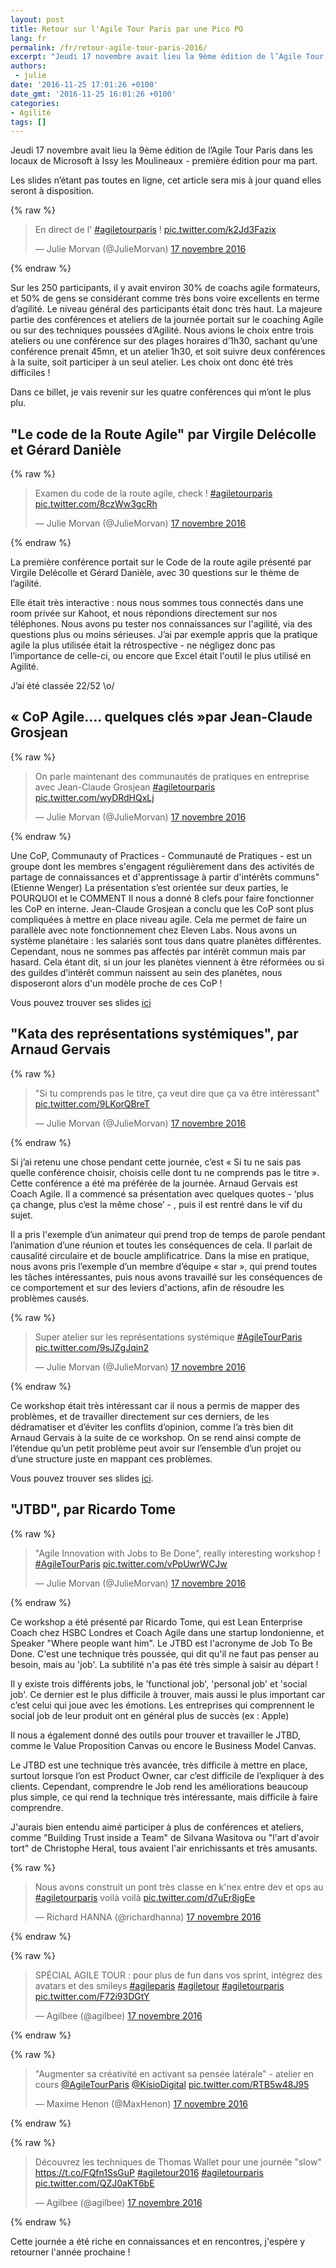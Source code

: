 ```yaml
---
layout: post
title: Retour sur l'Agile Tour Paris par une Pico PO
lang: fr
permalink: /fr/retour-agile-tour-paris-2016/
excerpt: "Jeudi 17 novembre avait lieu la 9ème édition de l’Agile Tour Paris dans les locaux de Microsoft à Issy les Moulineaux - première édition pour ma part."
authors:
 - julie
date: '2016-11-25 17:01:26 +0100'
date_gmt: '2016-11-25 16:01:26 +0100'
categories:
- Agilité
tags: []
---
```


Jeudi 17 novembre avait lieu la 9ème édition de l’Agile Tour Paris dans les locaux de Microsoft à Issy les Moulineaux - première édition pour ma part.

Les slides n’étant pas toutes en ligne, cet article sera mis à jour quand elles seront à disposition.

{% raw %}
<blockquote class="twitter-tweet" data-lang="fr"><p lang="fr" dir="ltr">En direct de l&#39; <a href="https://twitter.com/hashtag/agiletourparis?src=hash">#agiletourparis</a> ! <a href="https://t.co/k2Jd3Fazix">pic.twitter.com/k2Jd3Fazix</a></p>&mdash; Julie Morvan (@JulieMorvan) <a href="https://twitter.com/JulieMorvan/status/799166945077710848">17 novembre 2016</a></blockquote>
<script async src="//platform.twitter.com/widgets.js" charset="utf-8"></script>
{% endraw %}

Sur les 250 participants, il y avait environ 30% de coachs agile formateurs, et 50% de gens se considérant comme très bons voire excellents en terme d’agilité. Le niveau général des participants était donc très haut.
La majeure partie des conférences et ateliers de la journée portait sur le coaching Agile ou sur des techniques poussées d’Agilité.
Nous avions le choix entre trois ateliers ou une conférence sur des plages horaires d’1h30, sachant qu’une conférence prenait 45mn, et un atelier 1h30, et soit suivre deux conférences à la suite, soit participer à un seul atelier. Les choix ont donc été très difficiles !

Dans ce billet, je vais revenir sur les quatre conférences qui m’ont le plus plu.

## "Le code de la Route Agile" par Virgile Delécolle et Gérard Danièle

{% raw %}
<blockquote class="twitter-tweet" data-lang="fr"><p lang="fr" dir="ltr">Examen du code de la route agile, check ! <a href="https://twitter.com/hashtag/agiletourparis?src=hash">#agiletourparis</a> <a href="https://t.co/8czWw3gcRh">pic.twitter.com/8czWw3gcRh</a></p>&mdash; Julie Morvan (@JulieMorvan) <a href="https://twitter.com/JulieMorvan/status/799180740126736384">17 novembre 2016</a></blockquote>
<script async src="//platform.twitter.com/widgets.js" charset="utf-8"></script>
{% endraw %}

La première conférence portait sur le Code de la route agile présenté par Virgile Delécolle et Gérard Danièle, avec 30 questions sur le thème de l’agilité.

Elle était très interactive : nous nous sommes tous connectés dans une room privée sur Kahoot, et nous répondions directement sur nos téléphones. Nous avons pu tester nos connaissances sur l'agilité, via des questions plus ou moins sérieuses.
J’ai par exemple appris que la pratique agile la plus utilisée était la rétrospective - ne négligez donc pas l’importance de celle-ci, ou encore que Excel était l'outil le plus utilisé en Agilité.

J’ai été classée 22/52 \\o/


## « CoP Agile…. quelques clés »par Jean-Claude Grosjean

{% raw %}
<blockquote class="twitter-tweet" data-lang="fr"><p lang="fr" dir="ltr">On parle maintenant des communautés de pratiques en entreprise avec Jean-Claude Grosjean <a href="https://twitter.com/hashtag/agiletourparis?src=hash">#agiletourparis</a> <a href="https://t.co/wyDRdHQxLj">pic.twitter.com/wyDRdHQxLj</a></p>&mdash; Julie Morvan (@JulieMorvan) <a href="https://twitter.com/JulieMorvan/status/799182142714560512">17 novembre 2016</a></blockquote>
<script async src="//platform.twitter.com/widgets.js" charset="utf-8"></script>
{% endraw %}

Une CoP, Communauty of Practices - Communauté de Pratiques - est un groupe dont les membres s'engagent régulièrement dans des activités de partage de connaissances et d'apprentissage à partir d'intérêts communs" (Etienne Wenger)
La présentation s’est orientée sur deux parties, le POURQUOI et le COMMENT
Il nous a donné 8 clefs pour faire fonctionner les CoP en interne.
Jean-Claude Grosjean a conclu que les CoP sont plus compliquées à mettre en place niveau agile.
Cela me permet de faire un parallèle avec note fonctionnement chez Eleven Labs. Nous avons un système planétaire : les salariés sont tous dans quatre planètes différentes. Cependant, nous ne sommes pas affectés par intérêt commun mais par hasard. Cela étant dit, si un jour les planètes viennent à être réformées ou si des guildes d’intérêt commun naissent au sein des planètes, nous disposeront alors d'un modèle proche de ces CoP !

Vous pouvez trouver ses slides [ici](http://www.slideshare.net/jcgrosjean/une-communaut-de-pratiques-agile-qui-marche?ref=http://www.qualitystreet.fr/2016/11/24/les-cles-dune-communaute-agile-qui-marche/)

## "Kata des représentations systémiques", par Arnaud Gervais

{% raw %}
<blockquote class="twitter-tweet" data-lang="fr"><p lang="fr" dir="ltr">&quot;Si tu comprends pas le titre, ça veut dire que ça va être intéressant&quot; <a href="https://t.co/9LKorQBreT">pic.twitter.com/9LKorQBreT</a></p>&mdash; Julie Morvan (@JulieMorvan) <a href="https://twitter.com/JulieMorvan/status/799198169317961728">17 novembre 2016</a></blockquote>
<script async src="//platform.twitter.com/widgets.js" charset="utf-8"></script>
{% endraw %}

Si j’ai retenu une chose pendant cette journée, c’est « Si tu ne sais pas quelle conférence choisir, choisis celle dont tu ne comprends pas le titre ». Cette conférence a été ma préférée de la journée.
Arnaud Gervais est Coach Agile. Il a commencé sa présentation avec quelques quotes - ‘plus ça change, plus c’est la même chose’ - , puis il est rentré dans le vif du sujet.

Il a pris l'exemple d’un animateur qui prend trop de temps de parole pendant l’animation d’une réunion et toutes les conséquences de cela. Il parlait de causalité circulaire et de boucle amplificatrice.
Dans la mise en pratique, nous avons pris l’exemple d’un membre d’équipe « star », qui prend toutes les tâches intéressantes, puis nous avons travaillé sur les conséquences de ce comportement et sur des leviers d'actions, afin de résoudre les problèmes causés.

{% raw %}
<blockquote class="twitter-tweet" data-lang="fr"><p lang="fr" dir="ltr">Super atelier sur les représentations systémique <a href="https://twitter.com/hashtag/AgileTourParis?src=hash">#AgileTourParis</a> <a href="https://t.co/9sJZgJqin2">pic.twitter.com/9sJZgJqin2</a></p>&mdash; Julie Morvan (@JulieMorvan) <a href="https://twitter.com/JulieMorvan/status/799221821711192064">17 novembre 2016</a></blockquote>
<script async src="//platform.twitter.com/widgets.js" charset="utf-8"></script>
{% endraw %}

Ce workshop était très intéressant car il nous a permis de mapper des problèmes, et de travailler directement sur ces derniers, de les dédramatiser et d’éviter les conflits d’opinion, comme l’a très bien dit Arnaud Gervais à la suite de ce workshop. On se rend ainsi compte de l’étendue qu’un petit problème peut avoir sur l’ensemble d’un projet ou d’une structure juste en mappant ces problèmes.

Vous pouvez trouver ses slides [ici](http://www.slideshare.net/ArnaudGervais/prgrinations-dun-coach-agile-explorateur-en-systmique).

## "JTBD", par Ricardo Tome

{% raw %}
<blockquote class="twitter-tweet" data-lang="fr"><p lang="en" dir="ltr">&quot;Agile Innovation with Jobs to Be Done&quot;, really interesting workshop ! <a href="https://twitter.com/hashtag/AgileTourParis?src=hash">#AgileTourParis</a> <a href="https://t.co/vPpUwrWCJw">pic.twitter.com/vPpUwrWCJw</a></p>&mdash; Julie Morvan (@JulieMorvan) <a href="https://twitter.com/JulieMorvan/status/799258833063448577">17 novembre 2016</a></blockquote>
<script async src="//platform.twitter.com/widgets.js" charset="utf-8"></script>
{% endraw %}

Ce workshop a été présenté par Ricardo Tome, qui est Lean Enterprise Coach chez HSBC Londres et Coach Agile dans une startup londonienne, et Speaker "Where people want him".
Le JTBD est l'acronyme de Job To Be Done. C'est une technique très poussée, qui dit qu'il ne faut pas penser au besoin, mais au 'job'. La subtilité n'a pas été très simple à saisir au départ !

Il y existe trois différents jobs, le 'functional job', 'personal job' et 'social job'. Ce dernier est le plus difficile à trouver, mais aussi le plus important car c’est celui qui joue avec les émotions. Les entreprises qui comprennent le social job de leur produit ont en général plus de succès (ex : Apple)

Il nous a également donné des outils pour trouver et travailler le JTBD, comme le Value Proposition Canvas ou encore le Business Model Canvas.

Le JTBD est une technique très avancée, très difficile à mettre en place, surtout lorsque l’on est Product Owner, car c’est difficile de l’expliquer à des clients. Cependant, comprendre le Job rend les améliorations beaucoup plus simple, ce qui rend la technique très intéressante, mais difficile à faire comprendre.

J'aurais bien entendu aimé participer à plus de conférences et ateliers, comme "Building Trust inside a Team" de Silvana Wasitova ou "l'art d'avoir tort" de Christophe Heral, tous avaient l'air enrichissants et très amusants.

{% raw %}
<blockquote class="twitter-tweet" data-lang="fr"><p lang="fr" dir="ltr">Nous avons construit un pont très classe en k&#39;nex entre dev et ops au <a href="https://twitter.com/hashtag/agiletourparis?src=hash">#agiletourparis</a> voilà voilà <a href="https://t.co/d7uEr8jgEe">pic.twitter.com/d7uEr8jgEe</a></p>&mdash; Richard HANNA (@richardhanna) <a href="https://twitter.com/richardhanna/status/799317292009955328">17 novembre 2016</a></blockquote>
<script async src="//platform.twitter.com/widgets.js" charset="utf-8"></script>
{% endraw %}

{% raw %}
<blockquote class="twitter-tweet" data-lang="fr"><p lang="fr" dir="ltr">SPÉCIAL AGILE TOUR : pour plus de fun dans vos sprint, intégrez des avatars et des smileys <a href="https://twitter.com/hashtag/agileparis?src=hash">#agileparis</a> <a href="https://twitter.com/hashtag/agiletour?src=hash">#agiletour</a> <a href="https://twitter.com/hashtag/agiletourparis?src=hash">#agiletourparis</a> <a href="https://t.co/F72i93DGtY">pic.twitter.com/F72i93DGtY</a></p>&mdash; Agilbee (@agilbee) <a href="https://twitter.com/agilbee/status/799182876843667456">17 novembre 2016</a></blockquote>
<script async src="//platform.twitter.com/widgets.js" charset="utf-8"></script>
{% endraw %}

{% raw %}
<blockquote class="twitter-tweet" data-lang="fr"><p lang="fr" dir="ltr">&quot;Augmenter sa créativité en activant sa pensée latérale&quot; - atelier en cours <a href="https://twitter.com/AgileTourParis">@AgileTourParis</a> <a href="https://twitter.com/KisioDigital">@KisioDigital</a> <a href="https://t.co/RTB5w48J95">pic.twitter.com/RTB5w48J95</a></p>&mdash; Maxime Henon (@MaxHenon) <a href="https://twitter.com/MaxHenon/status/799244236428296196">17 novembre 2016</a></blockquote>
<script async src="//platform.twitter.com/widgets.js" charset="utf-8"></script>
{% endraw %}

{% raw %}
<blockquote class="twitter-tweet" data-lang="fr"><p lang="fr" dir="ltr">Découvrez les techniques de Thomas Wallet pour une journée &quot;slow&quot; <a href="https://t.co/FQfn1SsGuP">https://t.co/FQfn1SsGuP</a> <a href="https://twitter.com/hashtag/agiletour2016?src=hash">#agiletour2016</a> <a href="https://twitter.com/hashtag/agiletourparis?src=hash">#agiletourparis</a> <a href="https://t.co/QZJ0aKT6bE">pic.twitter.com/QZJ0aKT6bE</a></p>&mdash; Agilbee (@agilbee) <a href="https://twitter.com/agilbee/status/799293416001585152">17 novembre 2016</a></blockquote>
<script async src="//platform.twitter.com/widgets.js" charset="utf-8"></script>
{% endraw %}

Cette journée a été riche en connaissances et en rencontres, j'espère y retourner l'année prochaine !
